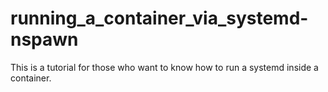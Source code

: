 # running_a_container_via_systemd-nspawn
This is a tutorial for those who want to know how to run a systemd inside a container.
